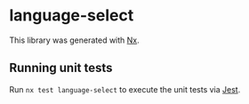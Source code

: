 # language-select

This library was generated with [Nx](https://nx.dev).

## Running unit tests

Run `nx test language-select` to execute the unit tests via [Jest](https://jestjs.io).
